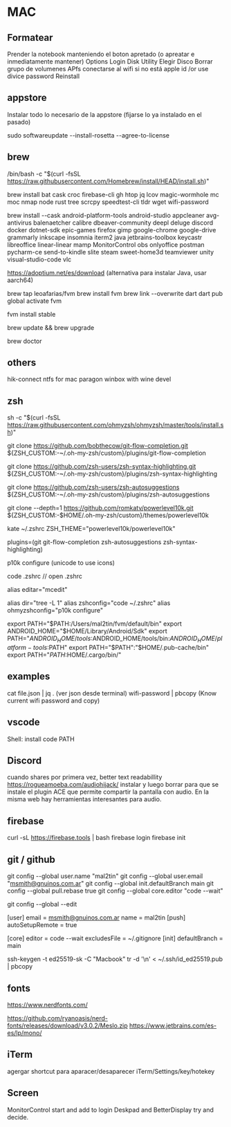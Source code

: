 # MAC

## Formatear

Prender la notebook manteniendo el boton apretado (o apreatar e inmediatamente mantener)
Options
Login
Disk Utility
Elegir Disco
Borrar grupo de volumenes
APfs
conectarse al wifi si no está
apple id /or use divice password
Reinstall

## appstore

Instalar todo lo necesario de la appstore (fijarse lo ya instalado en el pasado)

sudo softwareupdate --install-rosetta --agree-to-license

## brew

/bin/bash -c "$(curl -fsSL <https://raw.githubusercontent.com/Homebrew/install/HEAD/install.sh>)"

brew install bat cask croc firebase-cli gh htop jq lcov magic-wormhole mc moc nmap node rust tree scrcpy speedtest-cli tldr wget wifi-password

brew install --cask android-platform-tools android-studio appcleaner avg-antivirus balenaetcher calibre dbeaver-community deepl deluge discord docker dotnet-sdk epic-games firefox gimp google-chrome google-drive grammarly inkscape insomnia iterm2 java jetbrains-toolbox keycastr libreoffice linear-linear mamp MonitorControl obs onlyoffice postman pycharm-ce send-to-kindle slite steam sweet-home3d teamviewer unity visual-studio-code vlc

<https://adoptium.net/es/download> (alternativa para instalar Java, usar aarch64)

brew tap leoafarias/fvm
brew install fvm
brew link --overwrite dart
dart pub global activate fvm

fvm install stable

brew update && brew upgrade

brew doctor

## others

hik-connect
ntfs for mac paragon
winbox with wine devel

## zsh

sh -c "$(curl -fsSL <https://raw.githubusercontent.com/ohmyzsh/ohmyzsh/master/tools/install.sh>)"

git clone <https://github.com/bobthecow/git-flow-completion.git> ${ZSH_CUSTOM:-~/.oh-my-zsh/custom}/plugins/git-flow-completion

git clone <https://github.com/zsh-users/zsh-syntax-highlighting.git> ${ZSH_CUSTOM:-~/.oh-my-zsh/custom}/plugins/zsh-syntax-highlighting

git clone <https://github.com/zsh-users/zsh-autosuggestions> ${ZSH_CUSTOM:-~/.oh-my-zsh/custom}/plugins/zsh-autosuggestions

git clone --depth=1 <https://github.com/romkatv/powerlevel10k.git> ${ZSH_CUSTOM:-$HOME/.oh-my-zsh/custom}/themes/powerlevel10k

kate ~/.zshrc
ZSH_THEME="powerlevel10k/powerlevel10k"

plugins=(git git-flow-completion zsh-autosuggestions zsh-syntax-highlighting)

p10k configure (unicode to use icons)

code .zshrc // open .zshrc

alias editar="mcedit"

alias dir="tree -L 1"
alias zshconfig="code ~/.zshrc"
alias ohmyzshconfig="p10k configure"

export PATH="$PATH:/Users/mal2tin/fvm/default/bin"
export ANDROID_HOME="$HOME/Library/Android/Sdk"
export PATH="$ANDROID_HOME/tools:$ANDROID_HOME/tools/bin:$ANDROID_HOME/platform-tools:$PATH"
export PATH="$PATH":"$HOME/.pub-cache/bin"
export PATH="$PATH:$HOME/.cargo/bin/"

## examples

cat file.json | jq . (ver json desde terminal)
wifi-password | pbcopy (Know current wifi password and copy)

## vscode

Shell: install code PATH

## Discord

cuando shares por primera vez,  better text readabillity
<https://rogueamoeba.com/audiohijack/> instalar y luego borrar para que se instale el plugin ACE
que permite compartir la pantalla con audio.
En la misma web hay herramientas interesantes para audio.

## firebase

curl -sL <https://firebase.tools> | bash
firebase login
firebase init

## git / github

git config --global user.name "mal2tin"
git config --global user.email "<msmith@gnuinos.com.ar>"
git config --global init.defaultBranch main
git config --global pull.rebase true
git config --global core.editor "code --wait"

git config --global --edit

[user]
 email = <msmith@gnuinos.com.ar>
 name = mal2tin
[push]
 autoSetupRemote = true
<!-- [pull]
 rebase = true -->
[core]
 editor = code --wait
 excludesFile = ~/.gitignore
[init]
 defaultBranch = main

ssh-keygen -t ed25519-sk -C "Macbook"
tr -d '\n' < ~/.ssh/id_ed25519.pub | pbcopy

## fonts

<https://www.nerdfonts.com/>

<https://github.com/ryanoasis/nerd-fonts/releases/download/v3.0.2/Meslo.zip>
<https://www.jetbrains.com/es-es/lp/mono/>

## iTerm

agergar shortcut para aparacer/desaparecer
iTerm/Settings/key/hotekey

## Screen

MonitorControl start and add to login
Deskpad and BetterDisplay try and decide.
